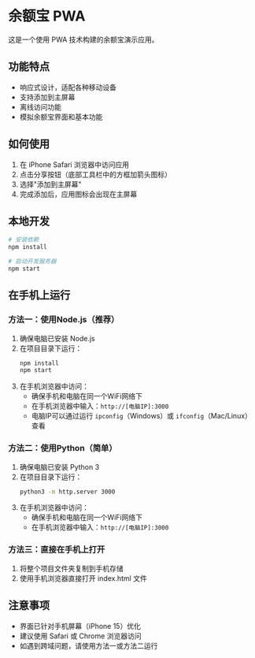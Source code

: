 # 余额宝 PWA

这是一个使用 PWA 技术构建的余额宝演示应用。

## 功能特点

- 响应式设计，适配各种移动设备
- 支持添加到主屏幕
- 离线访问功能
- 模拟余额宝界面和基本功能

## 如何使用

1. 在 iPhone Safari 浏览器中访问应用
2. 点击分享按钮（底部工具栏中的方框加箭头图标）
3. 选择"添加到主屏幕"
4. 完成添加后，应用图标会出现在主屏幕

## 本地开发

```bash
# 安装依赖
npm install

# 启动开发服务器
npm start
```

## 在手机上运行

### 方法一：使用Node.js（推荐）

1. 确保电脑已安装 Node.js
2. 在项目目录下运行：
   ```bash
   npm install
   npm start
   ```
3. 在手机浏览器中访问：
   - 确保手机和电脑在同一个WiFi网络下
   - 在手机浏览器中输入：`http://[电脑IP]:3000`
   - 电脑IP可以通过运行 `ipconfig`（Windows）或 `ifconfig`（Mac/Linux）查看

### 方法二：使用Python（简单）

1. 确保电脑已安装 Python 3
2. 在项目目录下运行：
   ```bash
   python3 -m http.server 3000
   ```
3. 在手机浏览器中访问：
   - 确保手机和电脑在同一个WiFi网络下
   - 在手机浏览器中输入：`http://[电脑IP]:3000`

### 方法三：直接在手机上打开

1. 将整个项目文件夹复制到手机存储
2. 使用手机浏览器直接打开 index.html 文件

## 注意事项

- 界面已针对手机屏幕（iPhone 15）优化
- 建议使用 Safari 或 Chrome 浏览器访问
- 如遇到跨域问题，请使用方法一或方法二运行 